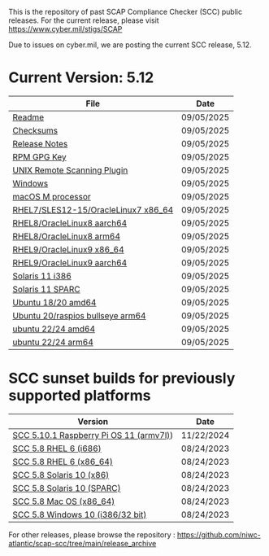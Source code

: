 This is the repository of past SCAP Compliance Checker (SCC) public releases.   For the current release, please visit https://www.cyber.mil/stigs/SCAP

Due to issues on cyber.mil, we are posting the current SCC release, 5.12.

  # Current Version:  5.12
| File    |   Date | 
| --------------------- |  ----------- | 
| [Readme](https://raw.githubusercontent.com/niwc-atlantic/scap-scc/refs/heads/main/release_archive/SCC_5.12/SCC_5.12_Readme.txt) | 09/05/2025 |
| [Checksums](https://raw.githubusercontent.com/niwc-atlantic/scap-scc/refs/heads/main/release_archive/SCC_5.12/SCC_5.12_Checksums.txt) | 09/05/2025 |
| [Release Notes](https://raw.githubusercontent.com/niwc-atlantic/scap-scc/refs/heads/main/release_archive/SCC_5.12/SCC_5.12_ReleaseNotes.txt) | 09/05/2025 |
| [RPM GPG Key](https://raw.githubusercontent.com/niwc-atlantic/scap-scc/refs/heads/main/release_archive/SCC_5.12/RPM-GPG-KEY-SCC-5.11) | 09/05/2025 |
| [UNIX Remote Scanning Plugin](https://media.githubusercontent.com/media/niwc-atlantic/scap-scc/refs/heads/main/release_archive/SCC_5.12/SCC_5.12_UNIX_Remote_Scanning_Plugin.scc) | 09/05/2025 |
| [Windows](https://media.githubusercontent.com/media/niwc-atlantic/scap-scc/refs/heads/main/release_archive/SCC_5.12/scc-5.12_Windows_bundle.zip) | 09/05/2025 |
| [macOS M processor](https://media.githubusercontent.com/media/niwc-atlantic/scap-scc/refs/heads/main/release_archive/SCC_5.12/scc-5.12_macOS_arm64_bundle.zip) | 09/05/2025 |
| [RHEL7/SLES12-15/OracleLinux7 x86_64](https://media.githubusercontent.com/media/niwc-atlantic/scap-scc/refs/heads/main/release_archive/SCC_5.12/scc-5.12_rhel7_sles12-15_oracle-linux7_x86_64_bundle.zip) | 09/05/2025 |
| [RHEL8/OracleLinux8 aarch64](https://media.githubusercontent.com/media/niwc-atlantic/scap-scc/refs/heads/main/release_archive/SCC_5.12/scc-5.12_rhel8_oracle-linux8_aarch64_bundle.zip) | 09/05/2025 |
| [RHEL8/OracleLinux8 arm64](https://media.githubusercontent.com/media/niwc-atlantic/scap-scc/refs/heads/main/release_archive/SCC_5.12/scc-5.12_rhel8_oracle-linux8_x86_64_bundle.zip) | 09/05/2025 |
| [RHEL9/OracleLinux9 x86_64](https://media.githubusercontent.com/media/niwc-atlantic/scap-scc/refs/heads/main/release_archive/SCC_5.12/scc-5.12_rhel9_oracle-linux9_x86_64_bundle.zip) | 09/05/2025 |
| [RHEL9/OracleLinux9 aarch64](https://media.githubusercontent.com/media/niwc-atlantic/scap-scc/refs/heads/main/release_archive/SCC_5.12/scc-5.12_rhel9_oracle-linux9_x86_64_bundle.zip) | 09/05/2025 |
| [Solaris 11 i386](https://media.githubusercontent.com/media/niwc-atlantic/scap-scc/refs/heads/main/release_archive/SCC_5.12/scc-5.12_solaris11_i386_bundle.zip) | 09/05/2025 |
| [Solaris 11 SPARC](https://media.githubusercontent.com/media/niwc-atlantic/scap-scc/refs/heads/main/release_archive/SCC_5.12/scc-5.12_solaris11_sparc_bundle.zip) | 09/05/2025 |
| [Ubuntu 18/20 amd64](https://media.githubusercontent.com/media/niwc-atlantic/scap-scc/refs/heads/main/release_archive/SCC_5.12/scc-5.12_ubuntu18_ubuntu20_amd64_bundle.zip) | 09/05/2025 |
| [Ubuntu 20/raspios bullseye arm64](https://media.githubusercontent.com/media/niwc-atlantic/scap-scc/refs/heads/main/release_archive/SCC_5.12/scc-5.12_ubuntu20_raspios-bullseye_arm64_bundle.zip) | 09/05/2025 |
| [ubuntu 22/24 amd64](https://media.githubusercontent.com/media/niwc-atlantic/scap-scc/refs/heads/main/release_archive/SCC_5.12/scc-5.12_ubuntu22_amd64_bundle.zip) | 09/05/2025 |
| [ubuntu 22/24 arm64](https://media.githubusercontent.com/media/niwc-atlantic/scap-scc/refs/heads/main/release_archive/SCC_5.12/scc-5.12_ubuntu22_arm64_bundle.zip) | 09/05/2025 |

  # SCC sunset builds for previously supported platforms

| Version    |   Date | 
| --------------------- |  ----------- | 
| [SCC 5.10.1 Raspberry Pi OS 11 (armv7l)](https://media.githubusercontent.com/media/niwc-atlantic/scap-scc/refs/heads/main/release_archive/SCC_5.10.1/scc-5.10.1_raspbian11_armv7l-32_bundle.zip)) | 11/22/2024|
| [SCC 5.8 RHEL 6 (i686)](https://media.githubusercontent.com/media/niwc-atlantic/scap-scc/refs/heads/main/release_archive/SCC_5.8/scc-5.8_rhel6_i686_bundle.zip) | 08/24/2023|
| [SCC 5.8 RHEL 6 (x86_64)](https://media.githubusercontent.com/media/niwc-atlantic/scap-scc/refs/heads/main/release_archive/SCC_5.8/scc-5.8_rhel6_x86_64_bundle.zip) | 08/24/2023|
| [SCC 5.8 Solaris 10 (x86)](https://media.githubusercontent.com/media/niwc-atlantic/scap-scc/refs/heads/main/release_archive/SCC_5.8/scc-5.8_solaris10_i386_bundle.zip) | 08/24/2023|
| [SCC 5.8 Solaris 10 (SPARC)](https://media.githubusercontent.com/media/niwc-atlantic/scap-scc/refs/heads/main/release_archive/SCC_5.8/scc-5.8_solaris10_sparc_bundle.zip) | 08/24/2023|
| [SCC 5.8 Mac OS (x86_64)](https://media.githubusercontent.com/media/niwc-atlantic/scap-scc/refs/heads/main/release_archive/SCC_5.8/scc-5.8_macosx10_x86_64_bundle.zip) | 08/24/2023|
| [SCC 5.8 Windows 10 (i386/32 bit)](https://github.com/niwc-atlantic/scap-scc/blob/main/release_archive/SCC_5.8/scc-5.8_Windows_bundle.zip) | 08/24/2023|

For other releases, please browse the repository : https://github.com/niwc-atlantic/scap-scc/tree/main/release_archive


